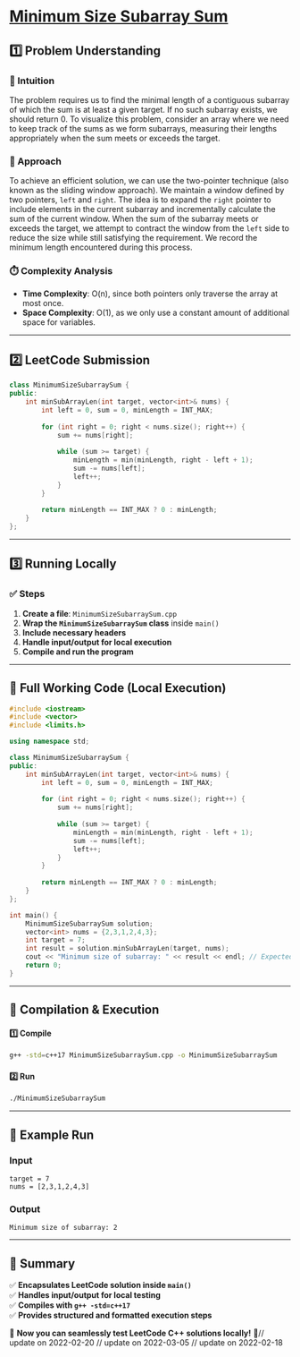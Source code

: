 # **[Minimum Size Subarray Sum](https://leetcode.com/problems/minimum-size-subarray-sum/description/)**  

## **1️⃣ Problem Understanding**  
### **📌 Intuition**  
The problem requires us to find the minimal length of a contiguous subarray of which the sum is at least a given target. If no such subarray exists, we should return 0. To visualize this problem, consider an array where we need to keep track of the sums as we form subarrays, measuring their lengths appropriately when the sum meets or exceeds the target. 

### **🚀 Approach**  
To achieve an efficient solution, we can use the two-pointer technique (also known as the sliding window approach). We maintain a window defined by two pointers, `left` and `right`. The idea is to expand the `right` pointer to include elements in the current subarray and incrementally calculate the sum of the current window. When the sum of the subarray meets or exceeds the target, we attempt to contract the window from the `left` side to reduce the size while still satisfying the requirement. We record the minimum length encountered during this process.

### **⏱️ Complexity Analysis**  
- **Time Complexity**: O(n), since both pointers only traverse the array at most once.
- **Space Complexity**: O(1), as we only use a constant amount of additional space for variables.

---  

## **2️⃣ LeetCode Submission**  
```cpp
class MinimumSizeSubarraySum {
public:
    int minSubArrayLen(int target, vector<int>& nums) {
        int left = 0, sum = 0, minLength = INT_MAX;
        
        for (int right = 0; right < nums.size(); right++) {
            sum += nums[right];
            
            while (sum >= target) {
                minLength = min(minLength, right - left + 1);
                sum -= nums[left];
                left++;
            }
        }
        
        return minLength == INT_MAX ? 0 : minLength;
    }
};
```  

---  

## **3️⃣ Running Locally**  
### **✅ Steps**  
1. **Create a file**: `MinimumSizeSubarraySum.cpp`  
2. **Wrap the `MinimumSizeSubarraySum` class** inside `main()`  
3. **Include necessary headers**  
4. **Handle input/output for local execution**  
5. **Compile and run the program**  

---  

## **📝 Full Working Code (Local Execution)**  
```cpp
#include <iostream>
#include <vector>
#include <limits.h>

using namespace std;

class MinimumSizeSubarraySum {
public:
    int minSubArrayLen(int target, vector<int>& nums) {
        int left = 0, sum = 0, minLength = INT_MAX;
        
        for (int right = 0; right < nums.size(); right++) {
            sum += nums[right];
            
            while (sum >= target) {
                minLength = min(minLength, right - left + 1);
                sum -= nums[left];
                left++;
            }
        }
        
        return minLength == INT_MAX ? 0 : minLength;
    }
};

int main() {
    MinimumSizeSubarraySum solution;
    vector<int> nums = {2,3,1,2,4,3};
    int target = 7;
    int result = solution.minSubArrayLen(target, nums);
    cout << "Minimum size of subarray: " << result << endl; // Expected output: 2
    return 0;
}
```  

---  

## **🔧 Compilation & Execution**  
#### **1️⃣ Compile**  
```bash
g++ -std=c++17 MinimumSizeSubarraySum.cpp -o MinimumSizeSubarraySum
```  

#### **2️⃣ Run**  
```bash
./MinimumSizeSubarraySum
```  

---  

## **🎯 Example Run**  
### **Input**  
```
target = 7
nums = [2,3,1,2,4,3]
```  
### **Output**  
```
Minimum size of subarray: 2
```  

---  

## **📌 Summary**  
✅ **Encapsulates LeetCode solution inside `main()`**  
✅ **Handles input/output for local testing**  
✅ **Compiles with `g++ -std=c++17`**  
✅ **Provides structured and formatted execution steps**  

🚀 **Now you can seamlessly test LeetCode C++ solutions locally!** 🚀// update on 2022-02-20
// update on 2022-03-05
// update on 2022-02-18
